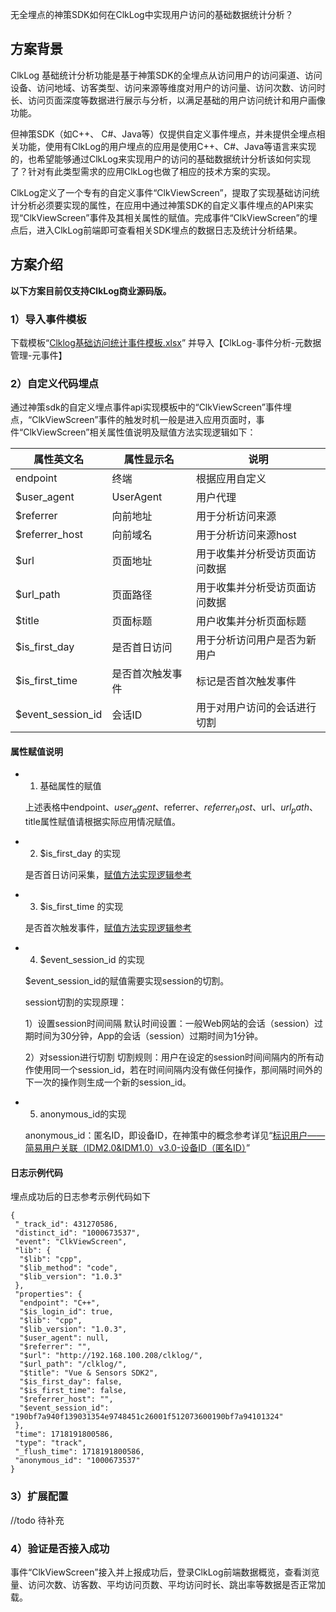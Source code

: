 无全埋点的神策SDK如何在ClkLog中实现用户访问的基础数据统计分析？

## 方案背景

ClkLog 基础统计分析功能是基于神策SDK的全埋点从访问用户的访问渠道、访问设备、访问地域、访客类型、访问来源等维度对用户的访问量、访问次数、访问时长、访问页面深度等数据进行展示与分析，以满足基础的用户访问统计和用户画像功能。<br>

但神策SDK（如C++、 C#、Java等）仅提供自定义事件埋点，并未提供全埋点相关功能，使用有ClkLog的用户埋点的应用是使用C++、C#、Java等语言来实现的，也希望能够通过ClkLog来实现用户的访问的基础数据统计分析该如何实现了？针对有此类型需求的应用ClkLog也做了相应的技术方案的实现。<br>

ClkLog定义了一个专有的自定义事件“ClkViewScreen”，提取了实现基础访问统计分析必须要实现的属性，在应用中通过神策SDK的自定义事件埋点的API来实现“ClkViewScreen”事件及其相关属性的赋值。完成事件“ClkViewScreen”的埋点后，进入ClkLog前端即可查看相关SDK埋点的数据日志及统计分析结果。

## 方案介绍

**以下方案目前仅支持ClkLog商业源码版。**

### 1）导入事件模板

下载模板“<a href="https://clklog.com/res/Clklog基础访问统计事件模板.xlsx" target="_blank" rel="noopener" id="clkViewScreenTemplateDownload">Clklog基础访问统计事件模板.xlsx</a>” 并导入【ClkLog-事件分析-元数据管理-元事件】

### 2）自定义代码埋点

通过神策sdk的自定义埋点事件api实现模板中的“ClkViewScreen”事件埋点，“ClkViewScreen”事件的触发时机一般是进入应用页面时，事件“ClkViewScreen”相关属性值说明及赋值方法实现逻辑如下：

| 属性英文名        | 属性显示名       | 说明                           |
| ----------------- | ---------------- | ------------------------------ |
| endpoint          | 终端             | 根据应用自定义                 |
| $user_agent       | UserAgent        | 用户代理                       |
| $referrer         | 向前地址         | 用于分析访问来源               |
| $referrer_host    | 向前域名         | 用于分析访问来源host           |
| $url              | 页面地址         | 用于收集并分析受访页面访问数据 |
| $url_path         | 页面路径         | 用于收集并分析受访页面访问数据 |
| $title            | 页面标题         | 用户收集并分析页面标题         |
| $is_first_day     | 是否首日访问     | 用于分析访问用户是否为新用户   |
| $is_first_time    | 是否首次触发事件 | 标记是否首次触发事件           |
| $event_session_id | 会话ID           | 用于对用户访问的会话进行切割   |

#### 属性赋值说明

- 1) 基础属性的赋值

    上述表格中endpoint、$user_agent、$referrer、$referrer_host、$url、$url_path、$title属性赋值请根据实际应用情况赋值。

- 2) $is_first_day 的实现
  
    是否首日访问采集，[赋值方法实现逻辑参考](https://manual.sensorsdata.cn/sa/latest/zh_cn/%E6%96%B0%E5%A2%9E%E7%94%A8%E6%88%B7%E5%8F%8A%E9%A6%96%E6%97%A5%E9%A6%96%E6%AC%A1%E6%A0%87%E8%AE%B0-136118554.html#id-.%E6%96%B0%E5%A2%9E%E7%94%A8%E6%88%B7%E5%8F%8A%E9%A6%96%E6%97%A5%E9%A6%96%E6%AC%A1%E6%A0%87%E8%AE%B0v2.5-%E6%96%B0%E5%A2%9E%E7%94%A8%E6%88%B7%E6%A0%87%E8%AE%B0%E9%87%87%E9%9B%86)

- 3) $is_first_time 的实现

    是否首次触发事件，[赋值方法实现逻辑参考](https://manual.sensorsdata.cn/sa/latest/zh_cn/%E6%96%B0%E5%A2%9E%E7%94%A8%E6%88%B7%E5%8F%8A%E9%A6%96%E6%97%A5%E9%A6%96%E6%AC%A1%E6%A0%87%E8%AE%B0-136118554.html#id-.%E6%96%B0%E5%A2%9E%E7%94%A8%E6%88%B7%E5%8F%8A%E9%A6%96%E6%97%A5%E9%A6%96%E6%AC%A1%E6%A0%87%E8%AE%B0v2.5-%E6%96%B0%E5%A2%9E%E7%94%A8%E6%88%B7%E6%A0%87%E8%AE%B0%E9%87%87%E9%9B%86)

- 4) $event_session_id 的实现
  
   $event_session_id的赋值需要实现session的切割。  

   session切割的实现原理：

    1）设置session时间间隔
    默认时间设置：一般Web网站的会话（session）过期时间为30分钟，App的会话（session）过期时间为1分钟。

    2）对session进行切割
    切割规则：用户在设定的session时间间隔内的所有动作使用同一个session_id，若在时间间隔内没有做任何操作，那间隔时间外的下一次的操作则生成一个新的session_id。

- 5) anonymous_id的实现

    anonymous_id：匿名ID，即设备ID，在神策中的概念参考详见“[标识用户——简易用户关联（IDM2.0&IDM1.0）v3.0-设备ID（匿名ID）](https://manual.sensorsdata.cn/sa/latest/zh_cn/idm-2-0-idm-1-0-185862540.html#id-.%E6%A0%87%E8%AF%86%E7%94%A8%E6%88%B7%E2%80%94%E2%80%94%E7%AE%80%E6%98%93%E7%94%A8%E6%88%B7%E5%85%B3%E8%81%94%EF%BC%88IDM2.0&IDM1.0%EF%BC%89v3.0-%E8%AE%BE%E5%A4%87ID%EF%BC%88%E5%8C%BF%E5%90%8DID%EF%BC%89)”

#### 日志示例代码

埋点成功后的日志参考示例代码如下

```
{
 "_track_id": 431270586,
 "distinct_id": "1000673537",
 "event": "ClkViewScreen",
 "lib": {
  "$lib": "cpp",
  "$lib_method": "code",
  "$lib_version": "1.0.3"
 },
 "properties": {
  "endpoint": "C++",
  "$is_login_id": true,
  "$lib": "cpp",
  "$lib_version": "1.0.3",
  "$user_agent": null,
  "$referrer": "",
  "$url": "http://192.168.100.208/clklog/",
  "$url_path": "/clklog/",
  "$title": "Vue & Sensors SDK2",
  "$is_first_day": false,
  "$is_first_time": false,
  "$referrer_host": "",
  "$event_session_id": "190bf7a940f139031354e9748451c26001f512073600190bf7a94101324"
 },
 "time": 1718191800586,
 "type": "track",
 "_flush_time": 1718191800586, 
 "anonymous_id": "1000673537" 
}

```

### 3）扩展配置

//todo 待补充

### 4）验证是否接入成功

事件“ClkViewScreen”接入并上报成功后，登录ClkLog前端数据概览，查看浏览量、访问次数、访客数、平均访问页数、平均访问时长、跳出率等数据是否正常加载。
